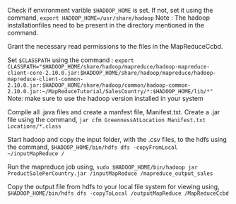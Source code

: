 Check if environment varible `$HADOOP_HOME` is set. If not, set it using the command, `export HADOOP_HOME=/usr/share/hadoop`
Note : The hadoop installationfiles need to be present in the directory mentioned in the command.

Grant the necessary read permissions to the files in the MapReduceCcbd.

Set  `$CLASSPATH` using the command : `export CLASSPATH="$HADOOP_HOME/share/hadoop/mapreduce/hadoop-mapreduce-client-core-2.10.0.jar:$HADOOP_HOME/share/hadoop/mapreduce/hadoop-mapreduce-client-common-2.10.0.jar:$HADOOP_HOME/share/hadoop/common/hadoop-common-2.10.0.jar:~/MapReduceTutorial/SalesCountry/*:$HADOOP_HOME/lib/*"`
Note: make sure to use the hadoop version installed in your system

Compile all .java files and create a manfest file, Manifest.txt. Create a .jar file using the command, `jar cfm GreennessAtLocation Manifest.txt Locations/*.class`

Start hadoop and copy the input folder, with the .csv files, to the hdfs using the command, `$HADOOP_HOME/bin/hdfs dfs -copyFromLocal ~/inputMapReduce /`

Run the mapreduce job using, `sudo $HADOOP_HOME/bin/hadoop jar ProductSalePerCountry.jar /inputMapReduce /mapreduce_output_sales`

Copy the output file from hdfs to your local file system for viewing using, `$HADOOP_HOME/bin/hdfs dfs -copyToLocal /outputMapReduce /MapReduceCcbd`